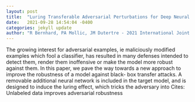 ```yaml
---
layout: post
title:  "Luring Transferable Adversarial Perturbations for Deep Neural Networks"
date:   2021-09-28 14:54:04 -0400
categories: jekyll update
author: "R Bernhard, PA Mollic, JM Dutertre - 2021 International Joint Conference on Neural , 2021"
---
```

The growing interest for adversarial examples, ie maliciously modified examples which fool a classifier, has resulted in many defenses intended to detect them, render them inoffensive or make the model more robust against them. In this paper, we pave the way towards a new approach to improve the robustness of a model against black- box transfer attacks. A removable additional neural network is included in the target model, and is designed to induce the luring effect, which tricks the adversary into Cites: Unlabeled data improves adversarial robustness